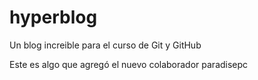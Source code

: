 # hyperblog
Un blog increible para el curso de Git y GitHub

Este es algo que agregó el nuevo colaborador paradisepc